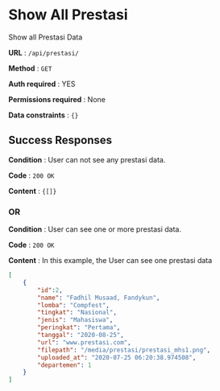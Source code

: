 # Show All Prestasi

Show all Prestasi Data

**URL** : `/api/prestasi/`

**Method** : `GET`

**Auth required** : YES

**Permissions required** : None

**Data constraints** : `{}`

## Success Responses

**Condition** : User can not see any prestasi data.

**Code** : `200 OK`

**Content** : `{[]}`

### OR

**Condition** : User can see one or more prestasi data.

**Code** : `200 OK`

**Content** : In this example, the User can see one prestasi data

```json
[
    {
        "id":2,
        "name": "Fadhil Musaad, Fandykun",
        "lomba": "Compfest",
        "tingkat": "Nasional",
        "jenis": "Mahasiswa",
        "peringkat": "Pertama",
        "tanggal": "2020-08-25",
        "url": "www.prestasi.com",
        "filepath": "/media/prestasi/prestasi_mhs1.png",
        "uploaded_at": "2020-07-25 06:20:38.974508",
        "departemen": 1
    }
]
```